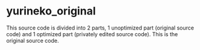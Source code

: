 # yurineko_original
This source code is divided into 2 parts, 1 unoptimized part (original source code) and 1 optimized part (privately edited source code). This is the original source code.
